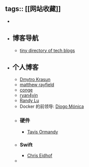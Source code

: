 tags:: [[网站收藏]]
---

-
- ## 博客导航
	- [tiny directory of tech blogs](https://blogs.hn/)
- ## 个人博客
	- [Dmytro Krasun](https://dmytrokrasun.com/)
	- [matthew rayfield](https://matthewrayfield.com/)
	- [conge](https://conge.livingwithfcs.org/)
	- [ryan4yin](https://thiscute.world/)
	- [Randy Lu](https://lutaonan.com/)
	- Docker 的前领导: [Diogo Mónica](https://blog.diogomonica.com/)
	- ### 硬件
		- [Tavis Ormandy](https://lock.cmpxchg8b.com/)
	- ### Swift
		- [Chris Eidhof](https://chris.eidhof.nl/)
	-